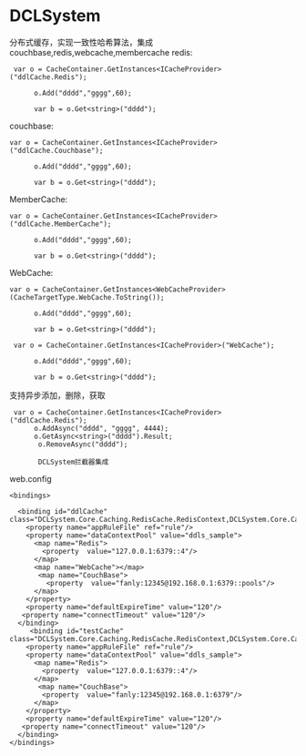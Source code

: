 # DCLSystem
分布式缓存，实现一致性哈希算法，集成 couchbase,redis,webcache,membercache
redis:

     var o = CacheContainer.GetInstances<ICacheProvider>("ddlCache.Redis");

          o.Add("dddd","gggg",60);

          var b = o.Get<string>("dddd");

couchbase:

    var o = CacheContainer.GetInstances<ICacheProvider>("ddlCache.Couchbase");

          o.Add("dddd","gggg",60);

          var b = o.Get<string>("dddd");

MemberCache:

    var o = CacheContainer.GetInstances<ICacheProvider>("ddlCache.MemberCache");

          o.Add("dddd","gggg",60);

          var b = o.Get<string>("dddd");
WebCache:

    var o = CacheContainer.GetInstances<WebCacheProvider>(CacheTargetType.WebCache.ToString());

          o.Add("dddd","gggg",60);

          var b = o.Get<string>("dddd");
          
     var o = CacheContainer.GetInstances<ICacheProvider>("WebCache");

          o.Add("dddd","gggg",60);

          var b = o.Get<string>("dddd");
          
支持异步添加，删除，获取

     var o = CacheContainer.GetInstances<ICacheProvider>("ddlCache.Redis");
          o.AddAsync("dddd", "gggg", 4444);
          o.GetAsync<string>("dddd").Result;
           o.RemoveAsync("dddd");
           
           DCLSystem拦截器集成
web.config


 <configSections>
    <section name="cachingProvider" type="DCLSystem.Core.Caching.Configurations.CacheWrapperSection, DCLSystem.Core.Caching" requirePermission="false" />
  </configSections>
  <cachingProvider>
  
    <bindings>
    
      <binding id="ddlCache" class="DCLSystem.Core.Caching.RedisCache.RedisContext,DCLSystem.Core.Caching">
        <property name="appRuleFile" ref="rule"/>
        <property name="dataContextPool" value="ddls_sample">
          <map name="Redis">
            <property  value="127.0.0.1:6379::4"/>
          </map>
          <map name="WebCache"></map>
           <map name="CouchBase">
             <property  value="fanly:12345@192.168.0.1:6379::pools"/>
          </map>
        </property>
        <property name="defaultExpireTime" value="120"/>
       <property name="connectTimeout" value="120"/>
      </binding>
         <binding id="testCache" class="DCLSystem.Core.Caching.RedisCache.RedisContext,DCLSystem.Core.Caching">
        <property name="appRuleFile" ref="rule"/>
        <property name="dataContextPool" value="ddls_sample">
          <map name="Redis">
            <property  value="127.0.0.1:6379::4"/>
          </map>
           <map name="CouchBase">
            <property  value="fanly:12345@192.168.0.1:6379"/>
          </map>
        </property>
        <property name="defaultExpireTime" value="120"/>
       <property name="connectTimeout" value="120"/>
      </binding>
    </bindings>
  </cachingProvider>
